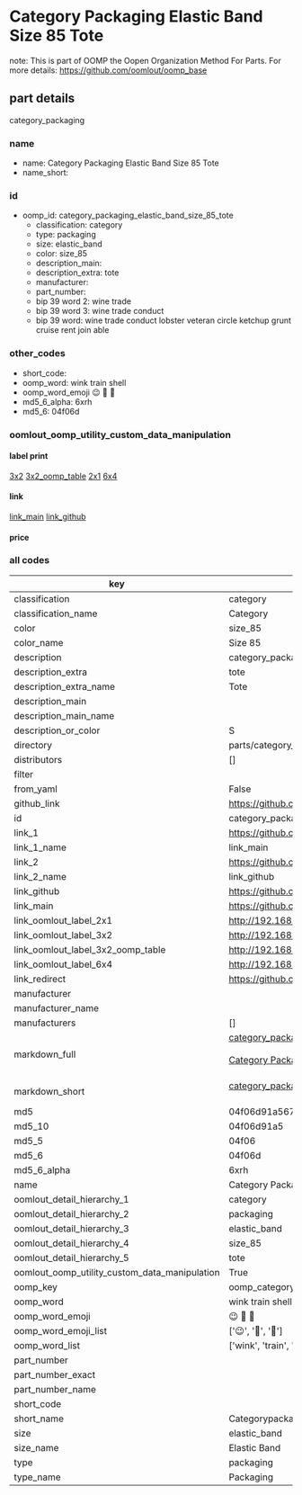 # Category Packaging Elastic Band Size 85 Tote  

note: This is part of OOMP the Oopen Organization Method For Parts. For more details: https://github.com/oomlout/oomp_base

##  part details
  



category_packaging



### name
* name: Category Packaging Elastic Band Size 85 Tote
* name_short: 
### id
* oomp_id: category_packaging_elastic_band_size_85_tote
  * classification: category
  * type: packaging
  * size: elastic_band
  * color: size_85
  * description_main: 
  * description_extra: tote
  * manufacturer: 
  * part_number: 
  * bip 39 word 2: wine trade
  * bip 39 word 3: wine trade conduct
  * bip 39 word: wine trade conduct lobster veteran circle ketchup grunt cruise rent join able

### other_codes
* short_code: 
* oomp_word: wink train shell
* oomp_word_emoji :wink: :train: :shell:
* md5_6_alpha: 6xrh
* md5_6: 04f06d






### oomlout_oomp_utility_custom_data_manipulation
#### label print
[3x2](http://192.168.1.245:1112/?label=oomp%206xrh)
[3x2_oomp_table](http://192.168.1.108:1112/?label=oomp%206xrh)
[2x1](http://192.168.1.242:1112/?label=oomp%206xrh)
[6x4](http://192.168.1.55:1112/?label=oomp%206xrh)    

#### link

[link_main](https://github.com/oomlout/oomlout_oomp_version_1_messy/tree/main/parts/category_packaging_elastic_band_size_85_tote) [link_github](https://github.com/oomlout/oomlout_oomp_version_1_messy/tree/main/parts/category_packaging_elastic_band_size_85_tote)                             

#### price







### all codes 
| key | value |  
| --- | --- |  
| classification | category |  
| classification_name | Category |  
| color | size_85 |  
| color_name | Size 85 |  
| description | category_packaging |  
| description_extra | tote |  
| description_extra_name | Tote |  
| description_main |  |  
| description_main_name |  |  
| description_or_color | S  |  
| directory | parts/category_packaging_elastic_band_size_85_tote |  
| distributors | [] |  
| filter |  |  
| from_yaml | False |  
| github_link | https://github.com/oomlout/oomlout_oomp_part_src/tree/main/parts/category_packaging_elastic_band_size_85_tote |  
| id | category_packaging_elastic_band_size_85_tote |  
| link_1 | https://github.com/oomlout/oomlout_oomp_version_1_messy/tree/main/parts/category_packaging_elastic_band_size_85_tote |  
| link_1_name | link_main |  
| link_2 | https://github.com/oomlout/oomlout_oomp_version_1_messy/tree/main/parts/category_packaging_elastic_band_size_85_tote |  
| link_2_name | link_github |  
| link_github | https://github.com/oomlout/oomlout_oomp_version_1_messy/tree/main/parts/category_packaging_elastic_band_size_85_tote |  
| link_main | https://github.com/oomlout/oomlout_oomp_version_1_messy/tree/main/parts/category_packaging_elastic_band_size_85_tote |  
| link_oomlout_label_2x1 | http://192.168.1.242:1112/?label=oomp%206xrh |  
| link_oomlout_label_3x2 | http://192.168.1.245:1112/?label=oomp%206xrh |  
| link_oomlout_label_3x2_oomp_table | http://192.168.1.108:1112/?label=oomp%206xrh |  
| link_oomlout_label_6x4 | http://192.168.1.55:1112/?label=oomp%206xrh |  
| link_redirect | https://github.com/oomlout/oomlout_oomp_version_1_messy/tree/main/parts/category_packaging_elastic_band_size_85_tote |  
| manufacturer |  |  
| manufacturer_name |  |  
| manufacturers | [] |  
| markdown_full | [category_packaging_elastic_band_size_85_tote](none)<br>[](none)<br>[Category Packaging Elastic Band Size 85 Tote](none)<br><br> |  
| markdown_short | [category_packaging_elastic_band_size_85_tote](none)<br><br> |  
| md5 | 04f06d91a5672f3ca4f998325db9afdc |  
| md5_10 | 04f06d91a5 |  
| md5_5 | 04f06 |  
| md5_6 | 04f06d |  
| md5_6_alpha | 6xrh |  
| name | Category Packaging Elastic Band Size 85 Tote |  
| oomlout_detail_hierarchy_1 | category |  
| oomlout_detail_hierarchy_2 | packaging |  
| oomlout_detail_hierarchy_3 | elastic_band |  
| oomlout_detail_hierarchy_4 | size_85 |  
| oomlout_detail_hierarchy_5 | tote |  
| oomlout_oomp_utility_custom_data_manipulation | True |  
| oomp_key | oomp_category_packaging_elastic_band_size_85_tote |  
| oomp_word | wink train shell |  
| oomp_word_emoji | :wink: :train: :shell: |  
| oomp_word_emoji_list | [':wink:', ':train:', ':shell:'] |  
| oomp_word_list | ['wink', 'train', 'shell'] |  
| part_number |  |  
| part_number_exact |  |  
| part_number_name |  |  
| short_code |  |  
| short_name | Categorypackaging |  
| size | elastic_band |  
| size_name | Elastic Band |  
| type | packaging |  
| type_name | Packaging |  
